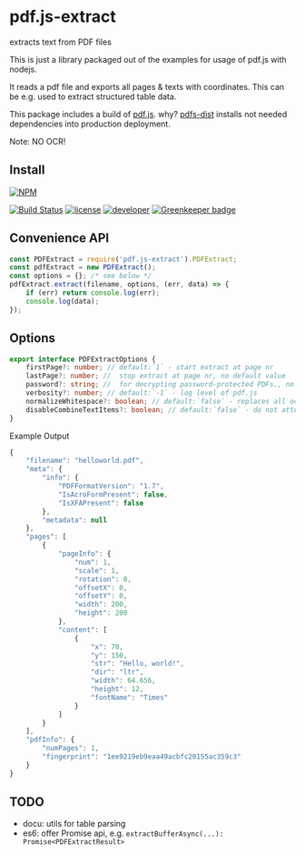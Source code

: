 # pdf.js-extract

extracts text from PDF files

This is just a library packaged out of the examples for usage of pdf.js with nodejs.

It reads a pdf file and exports all pages & texts with coordinates. This can be e.g. used to extract structured table data.

This package includes a build of [pdf.js](https://github.com/mozilla/pdf.js). why? [pdfs-dist](https://github.com/mozilla/pdfjs-dist) installs not needed dependencies into production deployment.

Note: NO OCR!

## Install

[![NPM](https://nodei.co/npm/pdf.js-extract.png?downloads=true&downloadRank=true&stars=true)](https://nodei.co/npm/pdf.js-extract/)

[![Build Status](https://travis-ci.org/ffalt/pdf.js-extract.svg?branch=master)](https://travis-ci.org/ffalt/pdf.js-extract)
[![license](https://img.shields.io/npm/l/pdf.js-extract.svg)](http://opensource.org/licenses/MIT) [![developer](https://img.shields.io/badge/developer-awesome-brightgreen.svg)](https://github.com/ffalt/pdf.js-extract) [![Greenkeeper badge](https://badges.greenkeeper.io/ffalt/pdf.js-extract.svg)](https://greenkeeper.io/)

## Convenience API

```javascript
const PDFExtract = require('pdf.js-extract').PDFExtract;
const pdfExtract = new PDFExtract();
const options = {}; /* see below */
pdfExtract.extract(filename, options, (err, data) => {
    if (err) return console.log(err);
    console.log(data);
});
```

## Options
```typescript
export interface PDFExtractOptions {
    firstPage?: number; // default:`1` - start extract at page nr
    lastPage?: number; //  stop extract at page nr, no default value
    password?: string; //  for decrypting password-protected PDFs., no default value
    verbosity?: number; // default:`-1` - log level of pdf.js
    normalizeWhitespace?: boolean; // default:`false` - replaces all occurrences of whitespace with standard spaces (0x20).
    disableCombineTextItems?: boolean; // default:`false` - do not attempt to combine  same line {@link TextItem}'s.
}
```

Example Output

```javascript
{
	"filename": "helloworld.pdf",
	"meta": {
		"info": {
			"PDFFormatVersion": "1.7",
			"IsAcroFormPresent": false,
			"IsXFAPresent": false
		},
		"metadata": null
	},
	"pages": [
		{
			"pageInfo": {
				"num": 1,
				"scale": 1,
				"rotation": 0,
				"offsetX": 0,
				"offsetY": 0,
				"width": 200,
				"height": 200
			},
			"content": [
				{
					"x": 70,
					"y": 150,
					"str": "Hello, world!",
					"dir": "ltr",
					"width": 64.656,
					"height": 12,
					"fontName": "Times"
				}
			]
		}
	],
	"pdfInfo": {
		"numPages": 1,
		"fingerprint": "1ee9219eb9eaa49acbfc20155ac359c3"
	}
}
```


## TODO

-  docu: utils for table parsing
-  es6: offer Promise api, e.g. `extractBufferAsync(...):  Promise<PDFExtractResult>`
